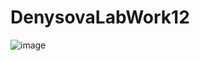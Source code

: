 # DenysovaLabWork12

![image](https://user-images.githubusercontent.com/101859916/172971216-09148bc4-ce18-43ff-83fe-9b5957e2808d.png)
